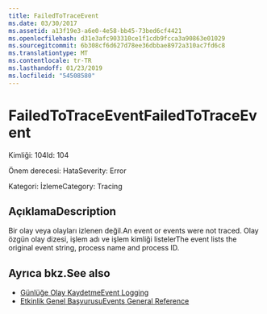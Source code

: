 ```yaml
---
title: FailedToTraceEvent
ms.date: 03/30/2017
ms.assetid: a13f19e3-a6e0-4e58-bb45-73bed6cf4421
ms.openlocfilehash: d31e3afc903310ce1f1cdb9fcca3a90863e01029
ms.sourcegitcommit: 6b308cf6d627d78ee36dbbae8972a310ac7fd6c8
ms.translationtype: MT
ms.contentlocale: tr-TR
ms.lasthandoff: 01/23/2019
ms.locfileid: "54508580"
---
```

# <a name="failedtotraceevent"></a><span data-ttu-id="232c9-102">FailedToTraceEvent</span><span class="sxs-lookup"><span data-stu-id="232c9-102">FailedToTraceEvent</span></span>
<span data-ttu-id="232c9-103">Kimliği: 104</span><span class="sxs-lookup"><span data-stu-id="232c9-103">Id: 104</span></span>  
  
 <span data-ttu-id="232c9-104">Önem derecesi: Hata</span><span class="sxs-lookup"><span data-stu-id="232c9-104">Severity: Error</span></span>  
  
 <span data-ttu-id="232c9-105">Kategori: İzleme</span><span class="sxs-lookup"><span data-stu-id="232c9-105">Category: Tracing</span></span>  
  
## <a name="description"></a><span data-ttu-id="232c9-106">Açıklama</span><span class="sxs-lookup"><span data-stu-id="232c9-106">Description</span></span>  
 <span data-ttu-id="232c9-107">Bir olay veya olayları izlenen değil.</span><span class="sxs-lookup"><span data-stu-id="232c9-107">An event or events were not traced.</span></span> <span data-ttu-id="232c9-108">Olay özgün olay dizesi, işlem adı ve işlem kimliği listeler</span><span class="sxs-lookup"><span data-stu-id="232c9-108">The event lists the original event string, process name and process ID.</span></span>  
  
## <a name="see-also"></a><span data-ttu-id="232c9-109">Ayrıca bkz.</span><span class="sxs-lookup"><span data-stu-id="232c9-109">See also</span></span>
- [<span data-ttu-id="232c9-110">Günlüğe Olay Kaydetme</span><span class="sxs-lookup"><span data-stu-id="232c9-110">Event Logging</span></span>](../../../../../docs/framework/wcf/diagnostics/event-logging/index.md)
- [<span data-ttu-id="232c9-111">Etkinlik Genel Başvurusu</span><span class="sxs-lookup"><span data-stu-id="232c9-111">Events General Reference</span></span>](../../../../../docs/framework/wcf/diagnostics/event-logging/events-general-reference.md)
